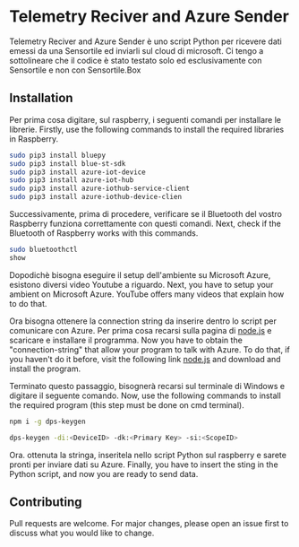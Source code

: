 
# Telemetry Reciver and Azure Sender

Telemetry Reciver and Azure Sender è uno script Python per ricevere dati emessi da una Sensortile ed inviarli sul cloud di microsoft. Ci tengo a sottolineare che il codice è stato testato solo ed esclusivamente con Sensortile e non con Sensortile.Box

## Installation

Per prima cosa digitare, sul raspberry, i seguenti comandi per installare le librerie.
Firstly, use the following commands to install the required libraries in Raspberry.

```bash
sudo pip3 install bluepy
sudo pip3 install blue-st-sdk
sudo pip3 install azure-iot-device
sudo pip3 install azure-iot-hub
sudo pip3 install azure-iothub-service-client
sudo pip3 install azure-iothub-device-clien
```

Successivamente, prima di procedere, verificare se il Bluetooth del vostro Raspberry funziona correttamente con questi comandi.
Next, check if the Bluetooth of Raspberry works with this commands.

```bash
sudo bluetoothctl
show
```

Dopodichè bisogna eseguire il setup dell'ambiente su Microsoft Azure, esistono diversi video Youtube a riguardo.
Next, you have to setup your ambient on Microsoft Azure. YouTube offers many videos that explain how to do that.

Ora bisogna ottenere la connection string da inserire dentro lo script per comunicare con Azure. Per prima cosa recarsi sulla pagina di [node.js](nodejs.org/en/download) e scaricare e installare il programma.
Now you have to obtain the "connection-string" that allow your program to talk with Azure. To do that, if you haven't do it before, visit the following link [node.js](nodejs.org/en/download) and download and install the program.

Terminato questo passaggio, bisognerà recarsi sul terminale di Windows e digitare il seguente comando.
Now, use the following commands to install the required program (this step must be done on cmd terminal).

```bash
npm i -g dps-keygen
```

```bash
dps-keygen -di:<DeviceID> -dk:<Primary Key> -si:<ScopeID>
```

Ora. ottenuta la stringa, inseritela nello script Python sul raspberry e sarete pronti per inviare dati su Azure.
Finally, you have to insert the sting in the Python script, and now you are ready to send data.

## Contributing

Pull requests are welcome. For major changes, please open an issue first to discuss what you would like to change.